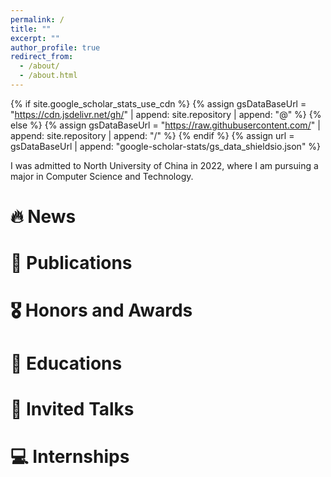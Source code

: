 ```yaml
---
permalink: /
title: ""
excerpt: ""
author_profile: true
redirect_from: 
  - /about/
  - /about.html
---
```


{% if site.google_scholar_stats_use_cdn %}
{% assign gsDataBaseUrl = "https://cdn.jsdelivr.net/gh/" | append: site.repository | append: "@" %}
{% else %}
{% assign gsDataBaseUrl = "https://raw.githubusercontent.com/" | append: site.repository | append: "/" %}
{% endif %}
{% assign url = gsDataBaseUrl | append: "google-scholar-stats/gs_data_shieldsio.json" %}

<span class='anchor' id='about-me'></span>

I was admitted to North University of China in 2022, where I am pursuing a major in Computer Science and Technology.


# 🔥 News


# 📝 Publications 


# 🎖 Honors and Awards


# 📖 Educations


# 💬 Invited Talks


# 💻 Internships
